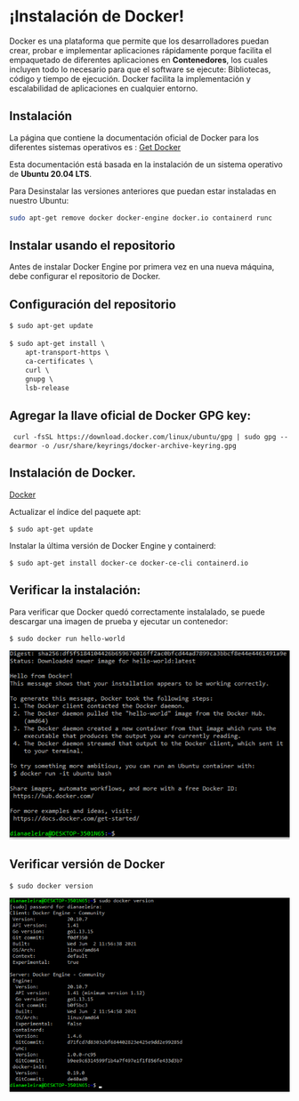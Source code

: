 # ¡Instalación de Docker!

Docker es una plataforma que permite que los desarrolladores puedan crear, probar e implementar aplicaciones rápidamente porque facilita el  empaquetado de diferentes aplicaciones en  **Contenedores**, los cuales incluyen todo lo necesario para que el software se ejecute: Bibliotecas, código y tiempo de ejecución. Docker facilita la implementación y escalabilidad de aplicaciones en cualquier entorno.

## Instalación
La página que contiene la documentación oficial de Docker para los diferentes sistemas operativos es : [Get Docker](https://docs.docker.com/get-docker/)

Esta documentación está basada en la instalación de un sistema operativo de **Ubuntu 20.04 LTS**.

Para Desinstalar las versiones anteriores que puedan estar instaladas en nuestro Ubuntu:

```bash
sudo apt-get remove docker docker-engine docker.io containerd runc
```

## Instalar usando el repositorio
Antes de instalar Docker Engine por primera vez en una nueva máquina, debe configurar el repositorio de Docker.

## Configuración del repositorio

```docker
$ sudo apt-get update

$ sudo apt-get install \
    apt-transport-https \
    ca-certificates \
    curl \
    gnupg \
    lsb-release

```

## Agregar la llave oficial de Docker GPG key:
```
 curl -fsSL https://download.docker.com/linux/ubuntu/gpg | sudo gpg --dearmor -o /usr/share/keyrings/docker-archive-keyring.gpg
```

## Instalación de Docker. 
[Docker](https://docs.docker.com/get-docker/)

Actualizar  el índice del paquete apt:

```
$ sudo apt-get update
```
Instalar la última versión de Docker Engine y containerd:

```
$ sudo apt-get install docker-ce docker-ce-cli containerd.io
```

## Verificar la instalación:
Para verificar que Docker quedó correctamente instalalado, se puede descargar una imagen de prueba y ejecutar un contenedor:

```
$ sudo docker run hello-world
```
![](https://github.com/dianaeleira/docker-fedesoft/blob/main/assets/img/hello-world.png)


## Verificar versión de Docker

```
$ sudo docker version
```
![](https://github.com/dianaeleira/docker-fedesoft/blob/main/assets/img/docker_version.png)